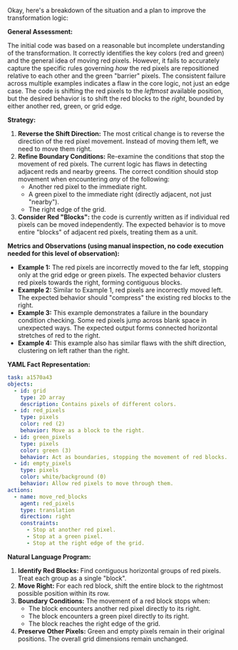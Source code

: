 Okay, here's a breakdown of the situation and a plan to improve the transformation logic:

**General Assessment:**

The initial code was based on a reasonable but incomplete understanding of the transformation. It correctly identifies the key colors (red and green) and the general idea of moving red pixels. However, it fails to accurately capture the specific rules governing *how* the red pixels are repositioned relative to each other and the green "barrier" pixels. The consistent failure across multiple examples indicates a flaw in the core logic, not just an edge case. The code is shifting the red pixels to the *leftmost* available position, but the desired behavior is to shift the red blocks to the *right*, bounded by either another red, green, or grid edge.

**Strategy:**

1.  **Reverse the Shift Direction:** The most critical change is to reverse the direction of the red pixel movement. Instead of moving them left, we need to move them right.
2.  **Refine Boundary Conditions:** Re-examine the conditions that stop the movement of red pixels. The current logic has flaws in detecting adjacent reds and nearby greens. The correct condition should stop movement when encountering *any* of the following:
    *   Another red pixel to the immediate right.
    *   A green pixel to the immediate right (directly adjacent, not just "nearby").
    *   The right edge of the grid.
3.  **Consider Red "Blocks":** the code is currently written as if individual red
    pixels can be moved independently. The expected behavior is to move entire
    "blocks" of adjacent red pixels, treating them as a unit.

**Metrics and Observations (using manual inspection, no code execution needed for this level of observation):**

*   **Example 1:** The red pixels are incorrectly moved to the far left, stopping only at the grid edge or green pixels. The expected behavior clusters red pixels towards the right, forming contiguous blocks.
*   **Example 2:** Similar to Example 1, red pixels are incorrectly moved left. The expected behavior should "compress" the existing red blocks to the right.
*   **Example 3:** This example demonstrates a failure in the boundary condition checking. Some red pixels jump across blank space in unexpected ways. The expected output forms connected horizontal stretches of red to the right.
*   **Example 4:** This example also has similar flaws with the shift direction, clustering on left rather than the right.

**YAML Fact Representation:**


```yaml
task: a1570a43
objects:
  - id: grid
    type: 2D array
    description: Contains pixels of different colors.
  - id: red_pixels
    type: pixels
    color: red (2)
    behavior: Move as a block to the right.
  - id: green_pixels
    type: pixels
    color: green (3)
    behavior: Act as boundaries, stopping the movement of red blocks.
  - id: empty_pixels
    type: pixels
    color: white/background (0)
    behavior: Allow red pixels to move through them.
actions:
  - name: move_red_blocks
    agent: red_pixels
    type: translation
    direction: right
    constraints:
      - Stop at another red pixel.
      - Stop at a green pixel.
      - Stop at the right edge of the grid.
```


**Natural Language Program:**

1.  **Identify Red Blocks:** Find contiguous horizontal groups of red pixels. Treat each group as a single "block".
2.  **Move Right:** For each red block, shift the entire block to the rightmost possible position within its row.
3.  **Boundary Conditions:** The movement of a red block stops when:
    *   The block encounters another red pixel directly to its right.
    *   The block encounters a green pixel directly to its right.
    *   The block reaches the right edge of the grid.
4.  **Preserve Other Pixels:** Green and empty pixels remain in their original positions. The overall grid dimensions remain unchanged.
